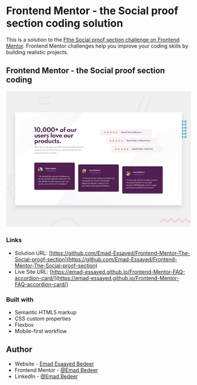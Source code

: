 # Frontend Mentor - the Social proof section coding solution

This is a solution to the [Fthe Social proof section challenge on Frontend Mentor](https://www.frontendmentor.io/challenges/social-proof-section-6e0qTv_bA). Frontend Mentor challenges help you improve your coding skills by building realistic projects.

## Frontend Mentor - the Social proof section coding

![Design preview for the Social proof section coding challenge](./design/desktop-preview.jpg)

### Links

- Solution URL: [https://github.com/Emad-Essayed/Frontend-Mentor-The-Social-proof-section](https://github.com/Emad-Essayed/Frontend-Mentor-The-Social-proof-section)
- Live Site URL: [https://emad-essayed.github.io/Frontend-Mentor-FAQ-accordion-card/](https://emad-essayed.github.io/Frontend-Mentor-FAQ-accordion-card/)

### Built with

- Semantic HTML5 markup
- CSS custom properties
- Flexbox
- Mobile-first workflow

## Author

- Website - [Emad Esaayed Bedeer](https://github.com/Emad-Essayed)
- Frontend Mentor - [@Emad Bedeer](https://www.frontendmentor.io/profile/Emad-Essayed)
- LinkedIn - [@Emad Bedeer](https://www.linkedin.com/in/emad-bedeer-4b1797106/)
